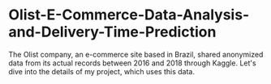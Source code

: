 # Olist-E-Commerce-Data-Analysis-and-Delivery-Time-Prediction

The Olist company, an e-commerce site based in Brazil, shared anonymized data from its actual records between 2016 and 2018 through Kaggle. Let's dive into the details of my project, which uses this data.
